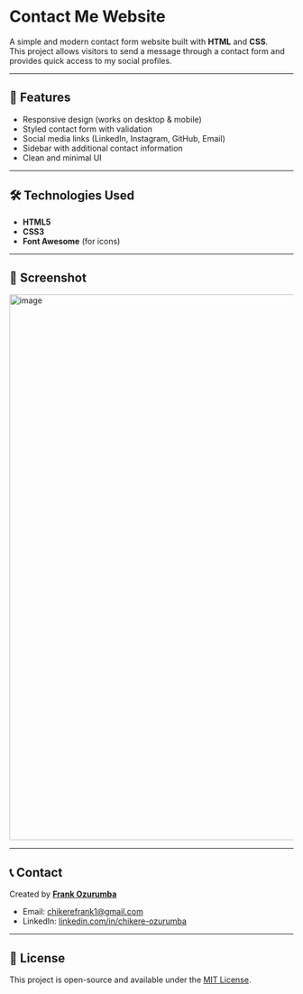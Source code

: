 # Contact Me Website

A simple and modern contact form website built with **HTML** and **CSS**.  
This project allows visitors to send a message through a contact form and provides quick access to my social profiles.

---

## 🚀 Features
- Responsive design (works on desktop & mobile)
- Styled contact form with validation
- Social media links (LinkedIn, Instagram, GitHub, Email)
- Sidebar with additional contact information
- Clean and minimal UI


---

## 🛠️ Technologies Used
- **HTML5**
- **CSS3**
- **Font Awesome** (for icons)

---

## 📸 Screenshot
<img width="1910" height="968" alt="image" src="https://github.com/user-attachments/assets/4ef55bb2-bcd4-4b7d-9b52-92815eac2336" />

---

## 📞 Contact
Created by [**Frank Ozurumba**](https://github.com/Frank-Chikere)  
- Email: [chikerefrank1@gmail.com](mailto:chikerefrank1@gmail.com)  
- LinkedIn: [linkedin.com/in/chikere-ozurumba](https://www.linkedin.com/in/chikere-ozurumba/)   

---


## 📄 License
This project is open-source and available under the [MIT License](LICENSE).
